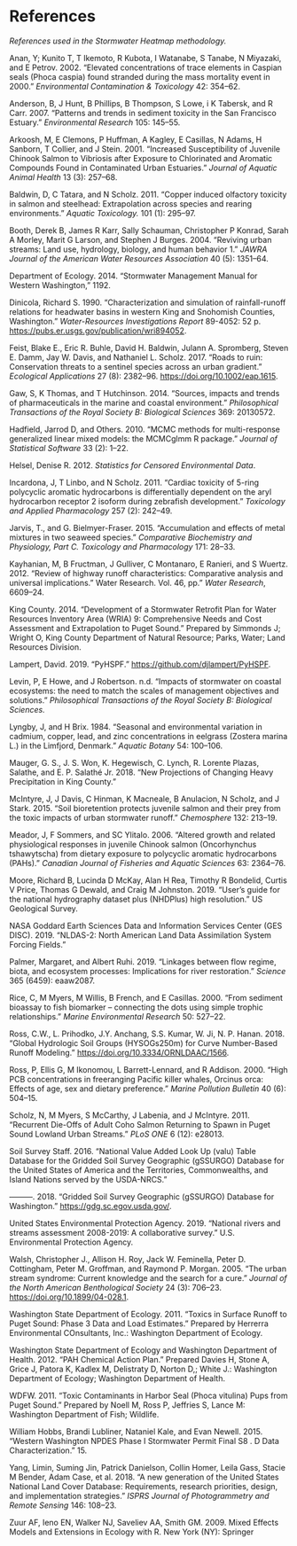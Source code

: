 # References

*References used in the Stormwater Heatmap methodology.*

Anan, Y; Kunito T, T Ikemoto, R Kubota, I Watanabe, S Tanabe, N Miyazaki, and E Petrov. 2002. “Elevated concentrations of trace elements in Caspian seals (Phoca caspia) found stranded during the mass mortality event in 2000.” <i>Environmental Contamination & Toxicology</i> 42: 354–62.

Anderson, B, J Hunt, B Phillips, B Thompson, S Lowe, i K Tabersk, and R Carr. 2007. “Patterns and trends in sediment toxicity in the San Francisco Estuary.” <i>Environmental Research</i> 105: 145–55.

Arkoosh, M, E Clemons, P Huffman, A Kagley, E Casillas, N Adams, H Sanborn, T Collier, and J Stein. 2001. “Increased Susceptibility of Juvenile Chinook Salmon to Vibriosis after Exposure to Chlorinated and Aromatic Compounds Found in Contaminated Urban Estuaries.” <i>Journal of Aquatic Animal Health</i> 13 (3): 257–68.

Baldwin, D, C Tatara, and N Scholz. 2011. “Copper induced olfactory toxicity in salmon and steelhead: Extrapolation across species and rearing environments.” <i>Aquatic Toxicology.</i> 101 (1): 295–97.

Booth, Derek B, James R Karr, Sally Schauman, Christopher P Konrad, Sarah A Morley, Marit G Larson, and Stephen J Burges. 2004. “Reviving urban streams: Land use, hydrology, biology, and human behavior 1.” <i>JAWRA Journal of the American Water Resources Association</i> 40 (5): 1351–64.

Department of Ecology. 2014. “Stormwater Management Manual for Western Washington,” 1192.

Dinicola, Richard S. 1990. “Characterization and simulation of rainfall-runoff relations for headwater basins in western King and Snohomish Counties, Washington.” <i>Water-Resources Investigations Report</i> 89-4052: 52 p. https://pubs.er.usgs.gov/publication/wri894052.

Feist, Blake E., Eric R. Buhle, David H. Baldwin, Julann A. Spromberg, Steven E. Damm, Jay W. Davis, and Nathaniel L. Scholz. 2017. “Roads to ruin: Conservation threats to a sentinel species across an urban gradient.” <i>Ecological Applications</i> 27 (8): 2382–96. https://doi.org/10.1002/eap.1615.

Gaw, S, K Thomas, and T Hutchinson. 2014. “Sources, impacts and trends of pharmaceuticals in the marine and coastal environment.” <i>Philosophical Transactions of the Royal Society B: Biological Sciences</i> 369: 20130572.

Hadfield, Jarrod D, and Others. 2010. “MCMC methods for multi-response generalized linear mixed models: the MCMCglmm R package.” <i>Journal of Statistical Software</i> 33 (2): 1–22.

Helsel, Denise R. 2012. <i>Statistics for Censored Environmental Data</i>.

Incardona, J, T Linbo, and N Scholz. 2011. “Cardiac toxicity of 5-ring polycyclic aromatic hydrocarbons is differentially dependent on the aryl hydrocarbon receptor 2 isoform during zebrafish development.” <i>Toxicology and Applied Pharmacology</i> 257 (2): 242–49.

Jarvis, T., and G. Bielmyer-Fraser. 2015. “Accumulation and effects of metal mixtures in two seaweed species.” <i>Comparative Biochemistry and Physiology, Part C. Toxicology and Pharmacology</i> 171: 28–33.

Kayhanian, M, B Fructman, J Gulliver, C Montanaro, E Ranieri, and S Wuertz. 2012. “Review of highway runoff characteristics: Comparative analysis and universal implications.” Water Research. Vol. 46, pp.” <i>Water Research</i>, 6609–24.

King County. 2014. “Development of a Stormwater Retrofit Plan for Water Resources Inventory Area (WRIA) 9: Comprehensive Needs and Cost Assessment and Extrapolation to Puget Sound.” Prepared by Simmonds J; Wright O, King County Department of Natural Resource; Parks, Water; Land Resources Division.

Lampert, David. 2019. “PyHSPF.” https://github.com/djlampert/PyHSPF.

Levin, P, E Howe, and J Robertson. n.d. “Impacts of stormwater on coastal ecosystems: the need to match the scales of management objectives and solutions.” <i>Philosophical Transactions of the Royal Society B: Biological Sciences.</i>

Lyngby, J, and H Brix. 1984. “Seasonal and environmental variation in cadmium, copper, lead, and zinc concentrations in eelgrass (Zostera marina L.) in the Limfjord, Denmark.” <i>Aquatic Botany</i> 54: 100–106.

Mauger, G. S., J. S. Won, K. Hegewisch, C. Lynch, R. Lorente Plazas, Salathe, and E. P. Salathé Jr. 2018. “New Projections of Changing Heavy Precipitation in King County.”

McIntyre, J, J Davis, C Hinman, K Macneale, B Anulacion, N Scholz, and J Stark. 2015. “Soil bioretention protects juvenile salmon and their prey from the toxic impacts of urban stormwater runoff.” <i>Chemosphere</i> 132: 213–19.

Meador, J, F Sommers, and SC Ylitalo. 2006. “Altered growth and related physiological responses in juvenile Chinook salmon (Oncorhynchus tshawytscha) from dietary exposure to polycyclic aromatic hydrocarbons (PAHs).” <i>Canadian Journal of Fisheries and Aquatic Sciences</i> 63: 2364–76.

Moore, Richard B, Lucinda D McKay, Alan H Rea, Timothy R Bondelid, Curtis V Price, Thomas G Dewald, and Craig M Johnston. 2019. “User’s guide for the national hydrography dataset plus (NHDPlus) high resolution.” US Geological Survey.

NASA Goddard Earth Sciences Data and Information Services Center (GES DISC). 2019. “NLDAS-2: North American Land Data Assimilation System Forcing Fields.”

Palmer, Margaret, and Albert Ruhi. 2019. “Linkages between flow regime, biota, and ecosystem processes: Implications for river restoration.” <i>Science</i> 365 (6459): eaaw2087.

Rice, C, M Myers, M Willis, B French, and E Casillas. 2000. “From sediment bioassay to fish biomarker – connecting the dots using simple trophic relationships.” <i>Marine Environmental Research</i> 50: 527–22.

Ross, C.W., L. Prihodko, J.Y. Anchang, S.S. Kumar, W. Ji, N. P. Hanan. 2018. “Global Hydrologic Soil Groups (HYSOGs250m) for Curve Number-Based Runoff Modeling.” https://doi.org/10.3334/ORNLDAAC/1566.

Ross, P, Ellis G, M Ikonomou, L Barrett-Lennard, and R Addison. 2000. “High PCB concentrations in freeranging Pacific killer whales, Orcinus orca: Effects of age, sex and dietary preference.” <i>Marine Pollution Bulletin</i> 40 (6): 504–15.

Scholz, N, M Myers, S McCarthy, J Labenia, and J McIntyre. 2011. “Recurrent Die-Offs of Adult Coho Salmon Returning to Spawn in Puget Sound Lowland Urban Streams.” <i>PLoS ONE</i> 6 (12): e28013.

Soil Survey Staff. 2016. “National Value Added Look Up (valu) Table Database for the Gridded Soil Survey Geographic (gSSURGO) Database for the United States of America and the Territories, Commonwealths, and Island Nations served by the USDA-NRCS.”

———. 2018. “Gridded Soil Survey Geographic (gSSURGO) Database for Washington.” https://gdg.sc.egov.usda.gov/.

United States Environmental Protection Agency. 2019. “National rivers and streams assessment 2008-2019: A collaborative survey.” U.S. Environmental Protection Agency.

Walsh, Christopher J., Allison H. Roy, Jack W. Feminella, Peter D. Cottingham, Peter M. Groffman, and Raymond P. Morgan. 2005. “The urban stream syndrome: Current knowledge and the search for a cure.” <i>Journal of the North American Benthological Society</i> 24 (3): 706–23. https://doi.org/10.1899/04-028.1.

Washington State Department of Ecology. 2011. “Toxics in Surface Runoff to Puget Sound: Phase 3 Data and Load Estimates.” Prepared by Herrerra Environmental COnsultants, Inc.: Washington Department of Ecology.

Washington State Department of Ecology and Washington Department of Health. 2012. “PAH Chemical Action Plan.” Prepared Davies H, Stone A, Grice J, Patora K, Kadlex M, Delistraty D, Norton D,; White J.: Washington Department of Ecology; Washington Department of Health.

WDFW. 2011. “Toxic Contaminants in Harbor Seal (Phoca vitulina) Pups from Puget Sound.” Prepared by Noell M, Ross P, Jeffries S, Lance M: Washington Department of Fish; Wildlife.

William Hobbs, Brandi Lubliner, Nataniel Kale, and Evan Newell. 2015. “Western Washington NPDES Phase I Stormwater Permit Final S8 . D Data Characterization.” 15.

Yang, Limin, Suming Jin, Patrick Danielson, Collin Homer, Leila Gass, Stacie M Bender, Adam Case, et al. 2018. “A new generation of the United States National Land Cover Database: Requirements, research priorities, design, and implementation strategies.” <i> ISPRS Journal of Photogrammetry and Remote Sensing </i> 146: 108–23.

Zuur AF, Ieno EN, Walker NJ, Saveliev AA, Smith GM. 2009. Mixed Effects
Models and Extensions in Ecology with R. New York (NY): Springer
